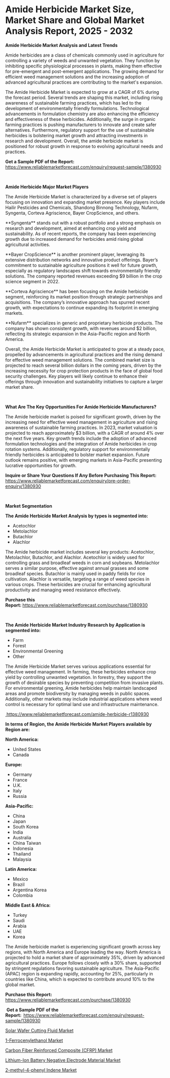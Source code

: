 <p><h1>Amide Herbicide Market Size, Market Share and Global Market Analysis Report, 2025 - 2032</h1></p><p><strong>Amide Herbicide Market Analysis and Latest Trends</strong></p>
<p><p>Amide herbicides are a class of chemicals commonly used in agriculture for controlling a variety of weeds and unwanted vegetation. They function by inhibiting specific physiological processes in plants, making them effective for pre-emergent and post-emergent applications. The growing demand for efficient weed management solutions and the increasing adoption of advanced agricultural practices are contributing to the market's expansion.</p><p>The Amide Herbicide Market is expected to grow at a CAGR of 6% during the forecast period. Several trends are shaping this market, including rising awareness of sustainable farming practices, which has led to the development of environmentally friendly formulations. Technological advancements in formulation chemistry are also enhancing the efficiency and effectiveness of these herbicides. Additionally, the surge in organic farming practices is pushing manufacturers to innovate and create safer alternatives. Furthermore, regulatory support for the use of sustainable herbicides is bolstering market growth and attracting investments in research and development. Overall, the amide herbicide market is positioned for robust growth in response to evolving agricultural needs and practices.</p></p>
<p><strong>Get a Sample PDF of the Report:&nbsp;</strong> <a href="https://www.reliablemarketforecast.com/enquiry/request-sample/1380930?utm_campaign=1832&utm_medium=2&utm_source=Github&utm_content=ia&utm_term=02042025&utm_id=amide-herbicide">https://www.reliablemarketforecast.com/enquiry/request-sample/1380930</a></p>
<p>&nbsp;</p>
<p><strong>Amide Herbicide Major Market Players</strong></p>
<p><p>The Amide Herbicide Market is characterized by a diverse set of players focusing on innovation and expanding market presence. Key players include Hailir Pesticides and Chemicals, Shandong Binnong Technology, Nufarm, Syngenta, Corteva Agriscience, Bayer CropScience, and others.</p><p>**Syngenta** stands out with a robust portfolio and a strong emphasis on research and development, aimed at enhancing crop yield and sustainability. As of recent reports, the company has been experiencing growth due to increased demand for herbicides amid rising global agricultural activities.</p><p>**Bayer CropScience** is another prominent player, leveraging its extensive distribution networks and innovative product offerings. Bayer’s commitment to sustainable agriculture positions it well for future growth, especially as regulatory landscapes shift towards environmentally friendly solutions. The company reported revenues exceeding $9 billion in the crop science segment in 2022.</p><p>**Corteva Agriscience** has been focusing on the Amide herbicide segment, reinforcing its market position through strategic partnerships and acquisitions. The company’s innovative approach has spurred recent growth, with expectations to continue expanding its footprint in emerging markets.</p><p>**Nufarm** specializes in generic and proprietary herbicide products. The company has shown consistent growth, with revenues around $2 billion, reflecting its strategic expansion in the Asia-Pacific region and North America.</p><p>Overall, the Amide Herbicide Market is anticipated to grow at a steady pace, propelled by advancements in agricultural practices and the rising demand for effective weed management solutions. The combined market size is projected to reach several billion dollars in the coming years, driven by the increasing necessity for crop protection products in the face of global food security challenges. Key players will likely continue to enhance their offerings through innovation and sustainability initiatives to capture a larger market share.</p></p>
<p>&nbsp;</p>
<p><strong>What Are The Key Opportunities For Amide Herbicide Manufacturers?</strong></p>
<p><p>The Amide herbicide market is poised for significant growth, driven by the increasing need for effective weed management in agriculture and rising awareness of sustainable farming practices. In 2023, market valuation is projected to reach approximately $3 billion, with a CAGR of around 4% over the next five years. Key growth trends include the adoption of advanced formulation technologies and the integration of Amide herbicides in crop rotation systems. Additionally, regulatory support for environmentally friendly herbicides is anticipated to bolster market expansion. Future outlook remains positive, with emerging markets in Asia-Pacific presenting lucrative opportunities for growth.</p></p>
<p><strong>Inquire or Share Your Questions If Any Before Purchasing This Report:</strong> <a href="https://www.reliablemarketforecast.com/enquiry/pre-order-enquiry/1380930?utm_campaign=1832&utm_medium=2&utm_source=Github&utm_content=ia&utm_term=02042025&utm_id=amide-herbicide">https://www.reliablemarketforecast.com/enquiry/pre-order-enquiry/1380930</a></p>
<p>&nbsp;</p>
<p><strong>Market Segmentation</strong></p>
<p><strong>The Amide Herbicide Market Analysis by types is segmented into:</strong></p>
<p><ul><li>Acetochlor</li><li>Metolachlor</li><li>Butachlor</li><li>Alachlor</li></ul></p>
<p><p>The Amide herbicide market includes several key products: Acetochlor, Metolachlor, Butachlor, and Alachlor. Acetochlor is widely used for controlling grass and broadleaf weeds in corn and soybeans. Metolachlor serves a similar purpose, effective against annual grasses and some broadleaf species. Butachlor is mainly used in paddy fields for rice cultivation. Alachlor is versatile, targeting a range of weed species in various crops. These herbicides are crucial for enhancing agricultural productivity and managing weed resistance effectively.</p></p>
<p><strong>Purchase this Report:&nbsp;</strong><a href="https://www.reliablemarketforecast.com/purchase/1380930?utm_campaign=1832&utm_medium=2&utm_source=Github&utm_content=ia&utm_term=02042025&utm_id=amide-herbicide">https://www.reliablemarketforecast.com/purchase/1380930</a></p>
<p>&nbsp;</p>
<p><strong>The Amide Herbicide Market Industry Research by Application is segmented into:</strong></p>
<p><ul><li>Farm</li><li>Forest</li><li>Environmental Greening</li><li>Other</li></ul></p>
<p><p>The Amide Herbicide Market serves various applications essential for effective weed management. In farming, these herbicides enhance crop yield by controlling unwanted vegetation. In forestry, they support the growth of desirable species by preventing competition from invasive plants. For environmental greening, Amide herbicides help maintain landscaped areas and promote biodiversity by managing weeds in public spaces. Additionally, other markets may include industrial applications where weed control is necessary for optimal land use and infrastructure maintenance.</p></p>
<p><a href="https://www.reliablemarketforecast.com/amide-herbicide-r1380930?utm_campaign=1832&utm_medium=2&utm_source=Github&utm_content=ia&utm_term=02042025&utm_id=amide-herbicide">&nbsp;https://www.reliablemarketforecast.com/amide-herbicide-r1380930</a></p>
<p><strong>In terms of Region, the Amide Herbicide Market Players available by Region are:</strong></p>
<p>
    <p> <strong> North America: </strong>
        <ul>
            <li>United States</li>
            <li>Canada</li>
        </ul>
        </p> 
    <p> <strong> Europe: </strong>
        <ul>
            <li>Germany</li>
            <li>France</li>
            <li>U.K.</li>
            <li>Italy</li>
            <li>Russia</li>
        </ul>
        </p> 
    <p> <strong> Asia-Pacific: </strong>
        <ul>
            <li>China</li>
            <li>Japan</li>
            <li>South Korea</li>
            <li>India</li>
            <li>Australia</li>
            <li>China Taiwan</li>
            <li>Indonesia</li>
            <li>Thailand</li>
            <li>Malaysia</li>
        </ul>
        </p> 
    <p> <strong> Latin America: </strong>
        <ul>
            <li>Mexico</li>
            <li>Brazil</li>
            <li>Argentina Korea</li>
            <li>Colombia</li>
        </ul>
        </p> 
    <p> <strong> Middle East & Africa: </strong>
        <ul>
            <li>Turkey</li>
            <li>Saudi</li>
            <li>Arabia</li>
            <li>UAE</li>
            <li>Korea</li>
        </ul>
    </p>
    </p>
<p><p>The Amide herbicide market is experiencing significant growth across key regions, with North America and Europe leading the way. North America is projected to hold a market share of approximately 35%, driven by advanced agricultural practices. Europe follows closely with a 30% share, supported by stringent regulations favoring sustainable agriculture. The Asia-Pacific (APAC) region is expanding rapidly, accounting for 25%, particularly in countries like China, which is expected to contribute around 10% to the global market.</p></p>
<p><strong>Purchase this Report: </strong><a href="https://www.reliablemarketforecast.com/purchase/1380930?utm_campaign=1832&utm_medium=2&utm_source=Github&utm_content=ia&utm_term=02042025&utm_id=amide-herbicide">https://www.reliablemarketforecast.com/purchase/1380930</a></p>
<p>&nbsp;<strong>Get a Sample PDF of the Report:&nbsp;&nbsp;</strong><a href="https://www.reliablemarketforecast.com/enquiry/request-sample/1380930?utm_campaign=1832&utm_medium=2&utm_source=Github&utm_content=ia&utm_term=02042025&utm_id=amide-herbicide">https://www.reliablemarketforecast.com/enquiry/request-sample/1380930</a></p>
<p><strong></strong></p>
<p><p><a href="https://github.com/kluviabolofo/Market-Research-Report-List-1/blob/main/solar-wafer-cutting-fluid-market.md?utm_campaign=1832&utm_medium=2&utm_source=Github&utm_content=ia&utm_term=02042025&utm_id=amide-herbicide">Solar Wafer Cutting Fluid Market</a></p><p><a href="https://github.com/spehnluenaru/Market-Research-Report-List-1/blob/main/1-ferrocenylethanol-market.md?utm_campaign=1832&utm_medium=2&utm_source=Github&utm_content=ia&utm_term=02042025&utm_id=amide-herbicide">1-Ferrocenylethanol Market</a></p><p><a href="https://github.com/muskoaizahfi/Market-Research-Report-List-1/blob/main/carbon-fiber-reinforced-composite-cfrp-market.md?utm_campaign=1832&utm_medium=2&utm_source=Github&utm_content=ia&utm_term=02042025&utm_id=amide-herbicide">Carbon Fiber Reinforced Composite (CFRP) Market</a></p><p><a href="https://github.com/thapabylers2/Market-Research-Report-List-1/blob/main/lithium-ion-battery-negative-electrode-material-market.md?utm_campaign=1832&utm_medium=2&utm_source=Github&utm_content=ia&utm_term=02042025&utm_id=amide-herbicide">Lithium-Ion Battery Negative Electrode Material Market</a></p><p><a href="https://github.com/ryantindyaiz/Market-Research-Report-List-1/blob/main/2-methyl-4-phenyl-indene-market.md?utm_campaign=1832&utm_medium=2&utm_source=Github&utm_content=ia&utm_term=02042025&utm_id=amide-herbicide">2-methyl-4-phenyl Indene Market</a></p></p>